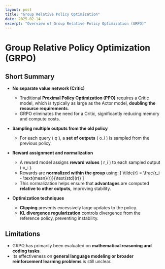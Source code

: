 ```yaml
---
layout: post
title: "Group Relative Policy Optimization"
date: 2025-02-14
excerpt: "Overview of Group Relative Policy Optimization (GRPO)"
---
```


# **Group Relative Policy Optimization (GRPO)**

## **Short Summary**
- **No separate value network (Critic)**
  - Traditional **Proximal Policy Optimization (PPO)** requires a Critic model, which is typically as large as the Actor model, **doubling the resource requirements**.
  - GRPO eliminates the need for a Critic, significantly reducing memory and compute costs.

- **Sampling multiple outputs from the old policy**
  - For each query \( q \), a **set of outputs** \( o_i \) is sampled from the previous policy.

- **Reward assignment and normalization**
  - A reward model assigns **reward values** \( r_i \) to each sampled output \( o_i \).
  - Rewards are **normalized within the group** using:
    \[
    \tilde{r} = \frac{r_i - \text{mean}(r)}{\text{std}(r)}
    \]
  - This normalization helps ensure that **advantages** are computed **relative to other outputs**, improving stability.

- **Optimization techniques**
  - **Clipping** prevents excessively large updates to the policy.
  - **KL divergence regularization** controls divergence from the reference policy, preventing instability.

## **Limitations**
- GRPO has primarily been evaluated on **mathematical reasoning and coding tasks**.
- Its effectiveness on **general language modeling or broader reinforcement learning problems** is still unclear.
